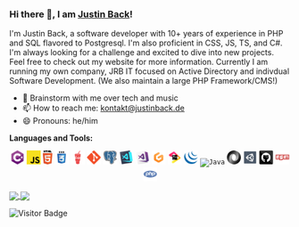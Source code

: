### Hi there 👋, I am [Justin Back](https://justinback.de/)!

I'm Justin Back, a software developer with 10+ years of experience in PHP and SQL flavored to Postgresql. I'm also proficient in CSS, JS, TS, and C#. I'm always looking for a challenge and excited to dive into new projects. Feel free to check out my website for more information.
Currently I am running my own company, JRB IT focused on Active Directory and indivdual Software Development. (We also maintain a large PHP Framework/CMS!)



- 💬 Brainstorm with me over tech and music 
- 📫 How to reach me: kontakt@justinback.de
- 😄 Pronouns: he/him

**Languages and Tools:** 



<p align="center">
  <code><img title="C#" height="25" src="images/cSharp.svg"></code>
  <code><img title="Javascript" height="25" src="images/javascript.svg"></code>
  <code><img title="HTML5" height="25" src="images/html5.svg"></code>
  <code><img title="CSS" height="25" src="images/css.svg"></code>
  <code><img title="Gulp" height="25" src="images/gulp.svg"></code>
  <code><img title="Git" height="25" src="images/git-original.svg"></code>
  <code><img title="PostgreSQL" height="25" src="images/postgresql.svg"></code>
  <code><img title="Visual Studio Code" height="25" src="images/vscode.png"></code>
  <code><img title="Microsoft Visual Studio" height="25" src="images/visualstudio.png"></code>
  <code><img title="Gitpod" height="25" src="images/gitpod.png"></code>
  <code><img title="Jetbrains" height="25" src="images/jetbrains.png"></code>
  <code><img title="JQuery" height="25" src="images/jquery-original.svg"></code>
  <code><img title="Java" height="25" src="images/java-original.svg"></code>
  <code><img title="JSON" height="25" src="images/json.svg"></code>
  <code><img title="Unity" height="25" src="images/unity3d.svg"></code>
  <code><img title="GitHub" height="25" src="images/github.svg"></code>
  <code><img title="npm" height="25" src="images/npm.svg"></code>
  <code><img title="PHP" height="25" src="images/php.svg"></code>
</p>


<a href="https://github.com/justinback">
  <img align="center" src="https://github-readme-stats.vercel.app/api/top-langs/?username=justinback&count_private=true&show_icons=true&include_all_commits=true" />
</a>
<a href="https://github.com/justinback">
  <img align="center" src="https://github-readme-stats.vercel.app/api?username=justinback&show_icons=true&theme=radical" />
</a>

![Visitor Badge](https://visitor-badge.laobi.icu/badge?page_id=justinback)

